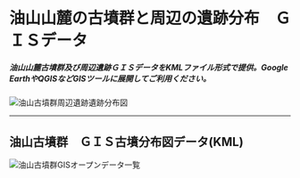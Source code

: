 # 油山山麓の古墳群と周辺の遺跡分布　ＧＩＳデータ
##### 油山山麓古墳群及び周辺遺跡ＧＩＳデータをKMLファイル形式で提供。Google EarthやQGISなどGISツールに展開してご利用ください。
![油山古墳群周辺遺跡遺跡分布図](https://github.com/tateana1978/GISaburayama/assets/146042477/1cb38ac9-d194-4f26-838e-8e3c838a7c85)

___
## 油山古墳群　ＧＩＳ古墳分布図データ(KML)
![油山古墳群GISオープンデータ一覧](https://github.com/tateana1978/GISaburayama/assets/146042477/37b2d4b4-9aa0-4d3a-9513-edc9d2db123c)


